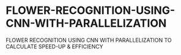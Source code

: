 # FLOWER-RECOGNITION-USING-CNN-WITH-PARALLELIZATION
FLOWER RECOGNITION USING CNN WITH PARALLELIZATION TO CALCULATE SPEED-UP &amp; EFFICIENCY
